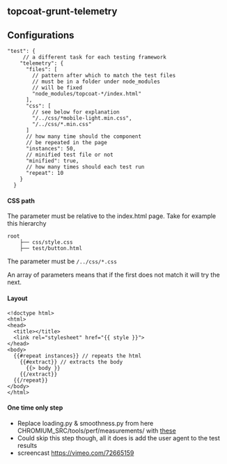 ## topcoat-grunt-telemetry

## Configurations

````
"test": {
	 // a different task for each testing framework
    "telemetry": {
      "files": [
        // pattern after which to match the test files
        // must be in a folder under node_modules
        // will be fixed
        "node_modules/topcoat-*/index.html"
      ],
      "css": [
        // see below for explanation
      	"/../css/*mobile-light.min.css",
        "/../css/*.min.css"
      ]
      // how many time should the component 
      // be repeated in the page
      "instances": 50,
      // minified test file or not
      "minified": true,
      // how many times should each test run
      "repeat": 10
    }
  }
  ````

####  CSS path

The parameter must be relative to the index.html page. 
Take for example this hierarchy

````
root
	├── css/style.css
	├── test/button.html
````

The parameter must be `/../css/*.css`

An array of parameters means that if the first does not match it will try the next.

#### Layout

````
<!doctype html>
<html>
<head>
  <title></title>
  <link rel="stylesheet" href="{{ style }}">
</head>
<body>
  {{#repeat instances}} // repeats the html
    {{#extract}} // extracts the body
      {{> body }}
    {{/extract}}
  {{/repeat}}
</body>
</html>
````

#### One time only step
* Replace loading.py & smoothness.py from here CHROMIUM_SRC/tools/perf/measurements/ with [these](https://github.com/topcoat/topcoat-grunt-telemetry/tree/master/src/tools/perf/measurements) 
* Could skip this step though, all it does is add the user agent to the test results
* screencast https://vimeo.com/72665159
